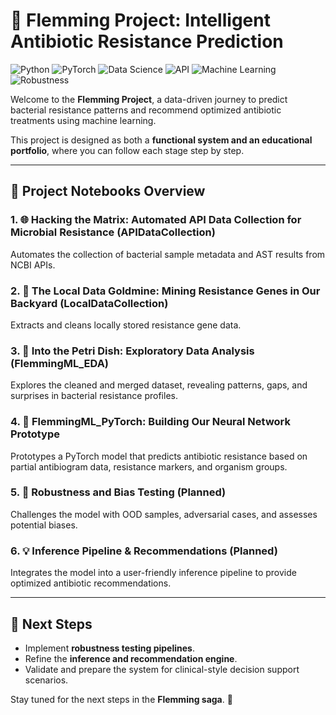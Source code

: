 # 🧬 Flemming Project: Intelligent Antibiotic Resistance Prediction

![Python](https://img.shields.io/badge/Python-3.11-blue?logo=python&logoColor=white)
![PyTorch](https://img.shields.io/badge/PyTorch-Model-orange?logo=pytorch&logoColor=white)
![Data Science](https://img.shields.io/badge/Data%20Science-EDA-green?logo=chart-bar&logoColor=white)
![API](https://img.shields.io/badge/API-Data%20Collection-lightgrey?logo=cloud&logoColor=black)
![Machine Learning](https://img.shields.io/badge/Machine%20Learning-Antibiotic%20Resistance-red?logo=brain&logoColor=white)
![Robustness](https://img.shields.io/badge/Robustness-Testing-yellow?logo=check-circle&logoColor=black)


Welcome to the **Flemming Project**, a data-driven journey to predict bacterial resistance patterns and recommend optimized antibiotic treatments using machine learning.

This project is designed as both a **functional system and an educational portfolio**, where you can follow each stage step by step.

---

## 🚀 Project Notebooks Overview

### 1. 🌐 Hacking the Matrix: Automated API Data Collection for Microbial Resistance (APIDataCollection)
Automates the collection of bacterial sample metadata and AST results from NCBI APIs.

### 2. 📂 The Local Data Goldmine: Mining Resistance Genes in Our Backyard (LocalDataCollection)
Extracts and cleans locally stored resistance gene data.

### 3. 🔬 Into the Petri Dish: Exploratory Data Analysis (FlemmingML_EDA) 
Explores the cleaned and merged dataset, revealing patterns, gaps, and surprises in bacterial resistance profiles.

### 4. 🤖 FlemmingML_PyTorch: Building Our Neural Network Prototype
Prototypes a PyTorch model that predicts antibiotic resistance based on partial antibiogram data, resistance markers, and organism groups.

### 5. 🧪 Robustness and Bias Testing (Planned)
Challenges the model with OOD samples, adversarial cases, and assesses potential biases.

### 6. 💡 Inference Pipeline & Recommendations (Planned)
Integrates the model into a user-friendly inference pipeline to provide optimized antibiotic recommendations.

---

## 🎯 Next Steps
- Implement **robustness testing pipelines**.
- Refine the **inference and recommendation engine**.
- Validate and prepare the system for clinical-style decision support scenarios.

Stay tuned for the next steps in the **Flemming saga**. 🚀

